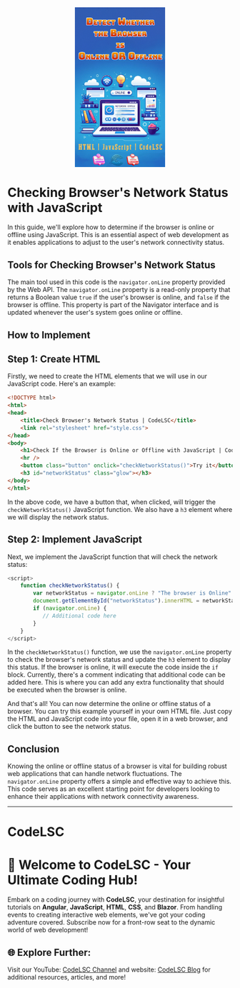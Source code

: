 <img src="./Browser's-Network-Status-JavaScript.png" title="Browser's Online/Offline Status" style="display: block; margin-left: auto; margin-right: auto; margin-bottom: 5%; width: 40%;" />

# Checking Browser's Network Status with JavaScript

In this guide, we'll explore how to determine if the browser is online or offline using JavaScript. This is an essential aspect of web development as it enables applications to adjust to the user's network connectivity status.

## Tools for Checking Browser's Network Status
The main tool used in this code is the `navigator.onLine` property provided by the Web API. The `navigator.onLine` property is a read-only property that returns a Boolean value `true` if the user's browser is online, and `false` if the browser is offline. This property is part of the Navigator interface and is updated whenever the user's system goes online or offline.

## How to Implement

## Step 1: Create HTML

Firstly, we need to create the HTML elements that we will use in our JavaScript code. Here's an example:

```html
<!DOCTYPE html>
<html>
<head>
    <title>Check Browser's Network Status | CodeLSC</title>
    <link rel="stylesheet" href="style.css">
</head>
<body>
    <h1>Check If the Browser is Online or Offline with JavaScript | CodeLSC</h1>
    <hr />
    <button class="button" onclick="checkNetworkStatus()">Try it</button>
    <h3 id="networkStatus" class="glow"></h3>
</body>
</html>
```

In the above code, we have a button that, when clicked, will trigger the `checkNetworkStatus()` JavaScript function. We also have a `h3` element where we will display the network status.

## Step 2: Implement JavaScript

Next, we implement the JavaScript function that will check the network status:

```javascript
<script>
    function checkNetworkStatus() {
        var networkStatus = navigator.onLine ? "The browser is Online" : "The browser is Offline";
        document.getElementById("networkStatus").innerHTML = networkStatus;
        if (navigator.onLine) {
           // Additional code here
        }
    }
</script>
```

In the `checkNetworkStatus()` function, we use the `navigator.onLine` property to check the browser's network status and update the `h3` element to display this status. If the browser is online, it will execute the code inside the `if` block. Currently, there's a comment indicating that additional code can be added here. This is where you can add any extra functionality that should be executed when the browser is online.

And that's all! You can now determine the online or offline status of a browser. You can try this example yourself in your own HTML file. Just copy the HTML and JavaScript code into your file, open it in a web browser, and click the button to see the network status.

## Conclusion
Knowing the online or offline status of a browser is vital for building robust web applications that can handle network fluctuations. The `navigator.onLine` property offers a simple and effective way to achieve this. This code serves as an excellent starting point for developers looking to enhance their applications with network connectivity awareness.

---

# CodeLSC

# 🚀 **Welcome to CodeLSC - Your Ultimate Coding Hub!**

Embark on a coding journey with **CodeLSC**, your destination for insightful tutorials on **Angular**, **JavaScript**, **HTML**, **CSS**, and **Blazor**. From handling events to creating interactive web elements, we've got your coding adventure covered. Subscribe now for a front-row seat to the dynamic world of web development!

## 🌐 **Explore Further:**
Visit our YouTube: [CodeLSC Channel](https://youtu.be/mw8vsBy-NG8?si=0iutLmnwAV-NHuiM) and website: [CodeLSC Blog](https://codelsc.blogspot.com/) for additional resources, articles, and more!
